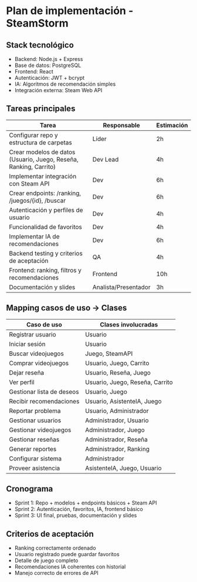 # Plan de implementación - SteamStorm

## Stack tecnológico
- Backend: Node.js + Express
- Base de datos: PostgreSQL
- Frontend: React
- Autenticación: JWT + bcrypt
- IA: Algoritmos de recomendación simples
- Integración externa: Steam Web API

## Tareas principales
| Tarea | Responsable | Estimación |
|-------|------------|------------|
| Configurar repo y estructura de carpetas | Líder | 2h |
| Crear modelos de datos (Usuario, Juego, Reseña, Ranking, Carrito) | Dev Lead | 4h |
| Implementar integración con Steam API | Dev | 6h |
| Crear endpoints: /ranking, /juegos/{id}, /buscar | Dev | 6h |
| Autenticación y perfiles de usuario | Dev | 4h |
| Funcionalidad de favoritos | Dev | 4h |
| Implementar IA de recomendaciones | Dev | 6h |
| Backend testing y criterios de aceptación | QA | 4h |
| Frontend: ranking, filtros y recomendaciones | Frontend | 10h |
| Documentación y slides | Analista/Presentador | 3h |

## Mapping casos de uso → Clases
| Caso de uso | Clases involucradas |
|-------------|------------------|
| Registrar usuario | Usuario |
| Iniciar sesión | Usuario |
| Buscar videojuegos | Juego, SteamAPI |
| Comprar videojuegos | Usuario, Juego, Carrito |
| Dejar reseña | Usuario, Reseña, Juego |
| Ver perfil | Usuario, Juego, Reseña, Carrito |
| Gestionar lista de deseos | Usuario, Juego |
| Recibir recomendaciones | Usuario, AsistenteIA, Juego |
| Reportar problema | Usuario, Administrador |
| Gestionar usuarios | Administrador, Usuario |
| Gestionar videojuegos | Administrador, Juego |
| Gestionar reseñas | Administrador, Reseña |
| Generar reportes | Administrador, Ranking |
| Configurar sistema | Administrador |
| Proveer asistencia | AsistenteIA, Juego, Usuario |

## Cronograma
- Sprint 1: Repo + modelos + endpoints básicos + Steam API
- Sprint 2: Autenticación, favoritos, IA, frontend básico
- Sprint 3: UI final, pruebas, documentación y slides

## Criterios de aceptación
- Ranking correctamente ordenado
- Usuario registrado puede guardar favoritos
- Detalle de juego completo
- Recomendaciones IA coherentes con historial
- Manejo correcto de errores de API

